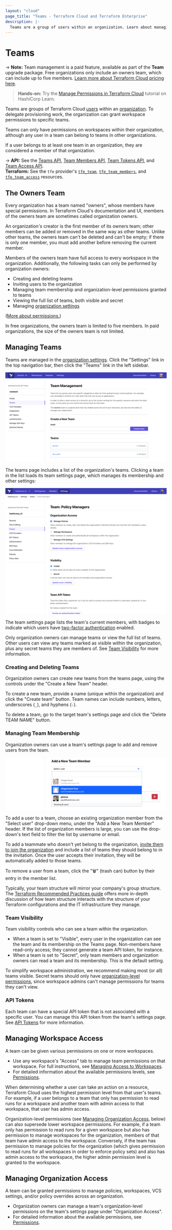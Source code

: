 ```yaml
---
layout: "cloud"
page_title: "Teams - Terraform Cloud and Terraform Enterprise"
description: |-
  Teams are a group of users within an organization. Learn about managing teams, team membership, team permissions, and more.
---
```


[organizations]: ./organizations.html
[organization settings]: ./organizations.html#organization-settings
[users]: ./users.html

# Teams

-> **Note:** Team management is a paid feature, available as part of the **Team** upgrade package. Free organizations only include an owners team, which can include up to five members. [Learn more about Terraform Cloud pricing here](https://www.hashicorp.com/products/terraform/pricing).

> **Hands-on:** Try the [Manage Permissions in Terraform Cloud](https://learn.hashicorp.com/tutorials/terraform/cloud-permissions?in=terraform/cloud&utm_source=WEBSITE&utm_medium=WEB_IO&utm_offer=ARTICLE_PAGE&utm_content=DOCS) tutorial on HashiCorp Learn.

Teams are groups of Terraform Cloud [users][] within an [organization][organizations]. To delegate provisioning work, the organization can grant workspace permissions to specific teams.

Teams can only have permissions on workspaces within their organization, although any user in a team can belong to teams in other organizations.

If a user belongs to at least one team in an organization, they are considered a member of that organization.

-> **API:** See the [Teams API](../api/teams.html), [Team Members API](../api/team-members.html), [Team Tokens API](../api/team-tokens.html), and [Team Access API](../api/team-access.html).<br/>
**Terraform:** See the `tfe` provider's [`tfe_team`](https://registry.terraform.io/providers/hashicorp/tfe/latest/docs/resources/team), [`tfe_team_members`](https://registry.terraform.io/providers/hashicorp/tfe/latest/docs/resources/team_members), and [`tfe_team_access`](https://registry.terraform.io/providers/hashicorp/tfe/latest/docs/resources/team_access) resources.

## The Owners Team

Every organization has a team named "owners", whose members have special permissions. In Terraform Cloud's documentation and UI, members of the owners team are sometimes called organization owners.

An organization's creator is the first member of its owners team; other members can be added or removed in the same way as other teams. Unlike other teams, the owners team can't be deleted and can't be empty; if there is only one member, you must add another before removing the current member.

Members of the owners team have full access to every workspace in the organization. Additionally, the following tasks can only be performed by organization owners:

- Creating and deleting teams
- Inviting users to the organization
- Managing team membership and organization-level permissions granted to teams
- Viewing the full list of teams, both visible and secret
- Managing [organization settings][]

([More about permissions.](/docs/cloud/users-teams-organizations/permissions.html))

[permissions-citation]: #intentionally-unused---keep-for-maintainers

In free organizations, the owners team is limited to five members. In paid organizations, the size of the owners team is not limited.

## Managing Teams

Teams are managed in the [organization settings][]. Click the "Settings" link in the top navigation bar, then click the "Teams" link in the left sidebar.

![Screenshot: the teams page, displaying a list of teams. Each team's entry shows how many members it has.](./images/teams-list.png)

The teams page includes a list of the organization's teams. Clicking a team in the list loads its team settings page, which manages its membership and other settings:

![Screenshot: a team's settings page showing organization access, visibility, and team token.](./images/teams-team-settings.png)

The team settings page lists the team's current members, with badges to indicate which users have [two-factor authentication](./2fa.html) enabled.

Only organization owners can manage teams or view the full list of teams. Other users can view any teams marked as visible within the organization, plus any secret teams they
are members of. See [Team Visibility](./teams.html#team-visibility) for more information.

[permissions-citation]: #intentionally-unused---keep-for-maintainers

### Creating and Deleting Teams

Organization owners can create new teams from the teams page, using the controls under the "Create a New Team" header.

[permissions-citation]: #intentionally-unused---keep-for-maintainers

To create a new team, provide a name (unique within the organization) and click the "Create team" button. Team names can include numbers, letters, underscores (`_`), and hyphens (`-`).

To delete a team, go to the target team's settings page and click the "Delete TEAM NAME" button.

### Managing Team Membership

Organization owners can use a team's settings page to add and remove users from the team.

[permissions-citation]: #intentionally-unused---keep-for-maintainers

![Screenshot: a team's settings page showing the team's members.](./images/teams-team-settings-membership.png)

To add a user to a team, choose an existing organization member from the "Select user" drop-down menu, under the "Add a New Team Member" header. If the list of organization members is large, you can use the drop-down's text field to filter the list by username or email.

To add a teammate who doesn't yet belong to the organization, [invite them to join the organization](./organizations.html#users) and include a list of teams they should belong to in the invitation. Once the user accepts their invitation, they will be automatically added to those teams.

To remove a user from a team, click the "🗑" (trash can) button by their entry in the member list.

Typically, your team structure will mirror your company's group structure. The [Terraform Recommended Practices guide](/docs/cloud/guides/recommended-practices/index.html) offers more in-depth discussion of how team structure interacts with the structure of your Terraform configurations and the IT infrastructure they manage.

### Team Visibility

Team visibility controls who can see a team within the organization.

* When a team is set to "Visible", every user in the organization can see the
team and its membership on the Teams page. Non-members have read-only access;
they cannot generate a team API token, for instance.
* When a team is set to "Secret", only team members and organization owners can
read a team and its membership. This is the default setting.

[permissions-citation]: #intentionally-unused---keep-for-maintainers

To simplify workspace administration, we recommend making most (or all) teams visible. Secret teams should only have
[organization-level permissions](./permissions.html#organization-permissions), since workspace admins can't manage permissions for teams they can't view.

### API Tokens

Each team can have a special API token that is not associated with a specific user. You can manage this API token from the team's settings page. See [API Tokens](./api-tokens.html) for more information.

## Managing Workspace Access

A team can be given various permissions on one or more workspaces.

- Use any workspace's "Access" tab to manage team permissions on that workspace. For full instructions, see [Managing Access to Workspaces](../workspaces/access.html).
- For detailed information about the available permissions levels, see [Permissions](./permissions.html#workspace-permissions).

When determining whether a user can take an action on a resource, Terraform Cloud uses the highest permission level from that user's teams. For example, if a user belongs to a team that only has permission to read runs for a workspace and another team with admin access to that workspace, that user has admin access.

[permissions-citation]: #intentionally-unused---keep-for-maintainers

Organization-level permissions (see [Managing Organization Access](./teams.html#managing-organization-access), below) can also supersede lower workspace permissions. For example, if a team only has permission to read runs for a given workspace but also has permission to manage workspaces for the organization, members of that team have admin access to the workspace. Conversely, if the team has permission to manage policies for the organization (which gives permission to read runs for all workspaces in order to enforce policy sets) and also has admin access to the workspace, the higher admin permission level is granted to the workspace.

[permissions-citation]: #intentionally-unused---keep-for-maintainers

## Managing Organization Access

A team can be granted permissions to manage policies, workspaces, VCS settings, and/or policy overrides across an organization.

[permissions-citation]: #intentionally-unused---keep-for-maintainers

- Organization owners can manage a team's organization-level permissions on the team's settings page under "Organization Access".
- For detailed information about the available permissions, see [Permissions](./permissions.html#organization-permissions).
